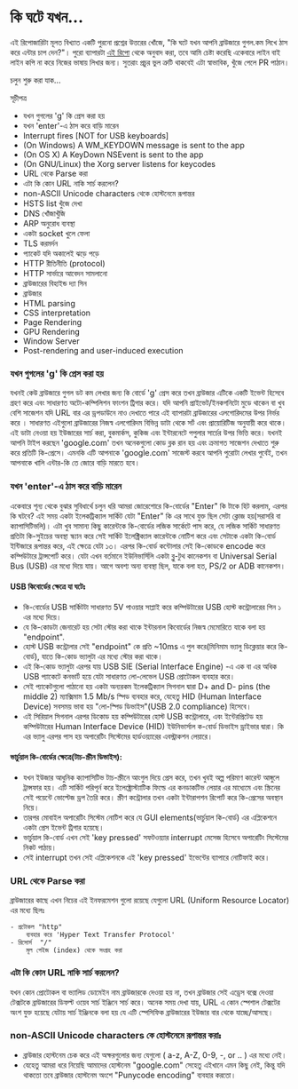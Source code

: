 # কি ঘটে যখন...

এই রিপোজারিটা মূলত বিখ্যাত একটি পুরনো প্রশ্নের উত্তরের খোঁজে, "কি ঘটে যখন আপনি ব্রাউজারে গুগল.কম লিখে ঠাস করে এন্টার চাপ দেন?"। পুরো ব্যাপারটা [এই রিপো](https://github.com/alex/what-happens-when) থেকে অনুবাদ করা, তবে আমি চেষ্টা করেছি একেবারে লাইন বাই লাইন কপি না করে নিজের ভাষায় লিখার জন্য। সুতরাং প্রচুর ভুল ত্রুটি থাকবেই এটা স্বাভাবিক, খুঁজে পেলে PR পাঠান।

চলুন শুরু করা যাক...

সূচীপত্র

- যখন গুগলের 'g' কি প্রেস করা হয়
- যখন 'enter'-এ ঠাস করে বাড়ি মারেন
- Interrupt fires [NOT for USB keyboards]
- (On Windows) A WM_KEYDOWN message is sent to the app
- (On OS X) A KeyDown NSEvent is sent to the app
- (On GNU/Linux) the Xorg server listens for keycodes
- URL থেকে Parse করা
- এটা কি কোন URL নাকি সার্চ করলেন?
- non-ASCII Unicode characters থেকে হোস্টনেমে রূপান্তর
- HSTS list খুঁজে দেখা
- DNS খোঁজাখুঁজি
- ARP অনুরোধ ব্যবস্থা
- একটা socket খুলে ফেলা
- TLS করমর্দন
- প্যাকেট যদি অকালেই ঝড়ে পড়ে
- HTTP রীতিনীতি (protocol)
- HTTP সার্ভারে আবেদন সামলানো
- ব্রাউজারের বিহাইন্ড দ্যা সিন
- ব্রাউজার
- HTML parsing
- CSS interpretation
- Page Rendering
- GPU Rendering
- Window Server
- Post-rendering and user-induced execution

### যখন গুগলের 'g' কি প্রেস করা হয়

যখনই কেউ ব্রাউজারে গুগল ডট কম লেখার জন্য কি বোর্ডে 'g' প্রেস করে তখন ব্রাউজার এটিকে একটি ইভেন্ট হিসেবে গ্রহণ করে এবং সাধারণত অটো-কম্পিলিশন ফাংশন ট্রিগার করে। যদি আপনি প্রাইভেট/ইনকগনিটো মুডে থাকেন বা খুব বেশি সাজেশন যদি URL বার এর ড্রপডাউনে নাও দেখাতে পারে এই ব্যাপারটা ব্রাউজারের এলগোরিদমের উপর নির্ভর করে । সাধারণত এইগুলো ব্রাউজারের নিজস্ব এলগোরিদম বিভিন্ন ডাটা থেকে সর্ট এবং প্রায়োরিটিজ অনুযায়ী করে থাকে। এই ডাটা নেওয়া হয় ইউজারের সার্চ করা, বুকমার্কস, কুকিজ এবং ইন্টারনেটে পপুলার সার্চের উপর ভিত্তি করে। যখনই আপনি টাইপ করছেন 'google.com' তখন অনেকগুলো কোড ব্লক রান হয় এবং ক্রমাগত সাজেশন দেখাতে শুরু করে প্রতিটি কি-প্রেসে। এমনকি এটি আপনাকে 'google.com' সাজেস্ট করবে আপনি পুরোটা লেখার পুর্বেই, তখন আপনাকে খালি এন্টার-কি তে জোরে বাড়ি মারতে হবে।

### যখন 'enter'-এ ঠাস করে বাড়ি মারেন

একেবারে শূন্য থেকে বুঝার সুবিধার্থে চলুন ধরি আমরা জোরেশোরে কি-বোর্ডের "Enter" কি টাকে হিট করলাম, এরপর কি ঘটবে? এই সময় একটা ইলেকট্রিক্যাল সার্কিট যেটা "Enter" কি এর সাথে যুক্ত ছিল সেটা ক্লোজ হয়(সরাসরি বা ক্যাপাসিটিভলি)। এটা খুব সামান্য কিছু কারেন্টকে কি-বোর্ডের লজিক সার্কেটে পাস করে, যে লজিক সার্কিট সাধারণত প্রতিটা কি-সুইচের অবস্থা স্ক্যান করে সেই সার্কিট ইলেক্ট্রিক্যাল কারেন্টকে নোটিশ করে এবং সেটাকে একটা কি-বোর্ড ইন্টিজারে রূপান্তর করে, এই ক্ষেত্রে যেটা ১৩। এরপর কি-বোর্ড কন্টোলার সেই কি-কোডকে encode করে কম্পিউটারে ট্রান্সপোর্ট করে। যেটা এখন বর্তমানে ইউনিভার্সিলি একটা ব্লু-টুথ কানেকশন বা Universal Serial Bus (USB) এর মধ্যে দিয়ে যায়। আগে অবশ্য অন্য ব্যবস্থা ছিল, যাকে বলা হত, PS/2 or ADB কানেকশন।

#### USB কিবোর্ডের ক্ষেত্রে যা ঘটেঃ

- কি-বোর্ডের USB সার্কিটটা সাধারণত 5V পাওয়ার সাপ্লাই করে কম্পিউটারের USB হোস্ট কন্ট্রোলারের পিন ১ এর মধ্যে দিয়ে।
- যে কি-কোডটা জেনারেট হয় সেটা স্টোর করা থাকে ইন্টারনাল কিবোর্ডের নিজস্ব মেমোরিতে যাকে বলা হয় "endpoint".
- হোস্ট USB কন্ট্রোলার সেই "endpoint" কে প্রতি ~10ms এ পুল করে(মিনিমাম ভ্যালু ডিক্লেয়ার করে কি-বোর্ড), যাতে কি-কোড ভ্যালুটা এর মধ্যে স্টোর করা থাকে।
- এই কি-কোড ভ্যালুটা এরপর যায় USB SIE (Serial Interface Engine) -এ এক বা এর অধিক USB প্যাকেটে কনভার্ট হয়ে যেটা সাধারণত লো-লেভেল USB প্রোটোকল ব্যবহার করে।
- সেই প্যাকেটগুলো পাঠানো হয় একটা অন্যরকম ইলেকট্রিক্যাল সিগনাল দ্বারা D+ and D- pins (the middle 2) ম্যাক্সিমাম 1.5 Mb/s স্পিড ব্যবহার করে, যেহেতু HID (Human Interface Device) সবসময় ভাবা হয় "লো-স্পিড ডিভাইস"(USB 2.0 compliance) হিসেবে।
- এই সিরিয়াল সিগনাল এরপর ডিকোড হয় কম্পিউটারের হোস্ট USB কন্ট্রোলারে, এবং ইন্টেরপ্রিটেড হয় কম্পিউটারের Human Interface Device (HID) ইউনিভার্সাল ক-বোর্ড ডিভাইস ড্রাইভার দ্বারা। কি এর ভ্যালু এরপর পাস হয় অপারেটিং সিস্টেমের হার্ডওয়্যারের এবস্ট্রাকশন লেয়ারে।

#### ভার্চুয়াল কি-বোর্ডের ক্ষেত্রে(টাচ-স্ক্রীন ডিভাইস):

- যখন ইউজার আধুনিক ক্যাপাসিটিভ টাচ-স্ক্রীনে আংগুল দিয়ে প্রেস করে, তখন খুবই অল্প পরিমাণ কারেন্ট আঙ্গুলে ট্রান্সফার হয়। এটি সার্কিট পরিপূর্ন করে ইলেক্ট্রোস্ট্যাটিক ফিল্ডে এর কনডাকটিভ লেয়ার এর মাধ্যেমে এবং স্ক্রিনের সেই পয়েন্টে ভোল্টেজ ড্রপ তৈরি করে। স্ক্রীণ কন্ট্রোলার তখন একটা ইন্টারাপশন রিপোর্ট করে কি-প্রেসের অবস্থান নিয়ে।
- তারপর মোবাইল অপারেটিং সিস্টেম নোটিশ করে যে GUI elements(ভার্চুয়াল কি-বোর্ড) এর এপ্লিকেশনে একটা প্রেস ইভেন্ট ট্রিগার হয়েছে।
- ভার্চুয়াল কি-বোর্ড এখন সেই 'key pressed' সফটওয়্যার interrupt মেসেজ হিসেবে অপারেটিং সিস্টেমের নিকট পাঠায়।
- সেই interrupt তখন সেই এপ্লিকেশনকে এই 'key pressed' ইভেন্টের ব্যাপারে নোটিফাই করে।

### URL থেকে Parse করা

ব্রাউজারের কাছে এখন নিচের এই ইনফরমেশন গুলো রয়েছে যেগুলো URL (Uniform Resource Locator) এর মধ্যে ছিলঃ

    - প্রটোকল "http"
        ব্যবহার করে 'Hyper Text Transfer Protocol'
    - রিসোর্স  "/"
        মূল পেইজ (index) থেকে সংগ্রহ করা

### এটা কি কোন URL নাকি সার্চ করলেন?

যখন কোন প্রোটোকল বা ভ্যালিড ডোমেইন নাম ব্রাউজারকে দেওয়া হয় না, তখন ব্রাউজার সেই এড্রেস বক্সে দেওয়া টেক্সটকে ব্রাউজারের ডিফল্ট ওয়েব সার্চ ইঞ্জিনে সার্চ করে। অনেক সময় দেখা যায়, URL এ কোন স্পেশাল টেক্সটের অংশ যুক্ত হয়েছে যেটায় সার্চ ইঞ্জিনকে বলা হয় যে এটি স্পেসিফিক ব্রাউজারের ইউজার বার থেকে যাচ্ছে/আসছে।

### non-ASCII Unicode characters কে হোস্টনেমে রূপান্তর করাঃ

- ব্রাউজার হোস্টনেম চেক করে এই অক্ষরগুলোর জন্য যেগুলো ( a-z, A-Z, 0-9, -, or .. ) এর মধ্যে নেই।
- যেহেতু আমরা ধরে নিয়েছি আমাদের হোস্টনেম "google.com" সেহেতু এইখানে এমন কিছু নেই, কিন্তু যদি থাকতো তবে ব্রাউজার হোস্টনেম অংশে "Punycode encoding" ব্যবহার করতো।
